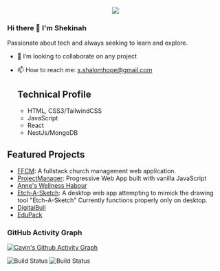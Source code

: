 <p align="center">
  <a href="https://github.com/DenverCoder1/readme-typing-svg"><img src="https://readme-typing-svg.herokuapp.com?lines=Hello World,+I'm+Shekinah;I+love+open-source.;I+love+Blender.;I+love+learning.;I+love+spreading+knowledge.;&center=true&width=500&height=50"></a>
</p>

### Hi there 👋 I'm Shekinah
Passionate about tech and always seeking to learn and explore.

- 👯 I’m looking to collaborate on any project
- 📫 How to reach me: s.shalomhope@gmail.com

  ## Technical Profile
  - HTML, CSS3/TailwindCSS
  - JavaScript
  - React
  - NestJs/MongoDB
 
## Featured Projects
- [FFCM](https://ffcm-front.vercel.app):
A fullstack church management web application.
- [ProjectManager](https://todo-projectsfix.netlify.app):
Progressive Web App built with vanilla JavaScript 
- [Anne's Wellness Habour](http://anneswellnesshabour.com/)
- [Etch-A-Sketch](https://etch-a-sketch-six-rouge.vercel.app/):
A desktop web app attempting to mimick the drawing tool "Etch-A-Sketch"
Currently functions properly only on desktop.
- [DigitalBull](https://digitalbull.vercel.app/)
- [EduPack](https://edupack-pih4wkosj-shekinah007.vercel.app)


### GitHub Activity Graph

[![Cavin's Github Activity Graph](https://github-readme-activity-graph.vercel.app/graph?username=Shekinah007&bg_color=c8d4ff&color=0a0a9e&line=134e9e&point=003b40&area=true&hide_border=true)](https://github.com/Shekinah007/github-readme-activity-graph)

![Build Status](https://github.com/users/Shekinah007/achievements/pull-shark)
![Build Status](https://github.com/users/Shekinah007/achievements/yolo)

  
